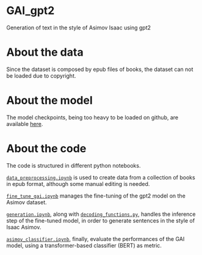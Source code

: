# GAI_gpt2
Generation of text in the style of Asimov Isaac using gpt2

# About the data
Since the dataset is composed by epub files of books, the dataset can not be loaded due to copyright.

# About the model
The model checkpoints, being too heavy to be loaded on github, are available [here](https://drive.google.com/drive/folders/1cwLcoa0xdbkVNu3dZ2jMMqjkh9z37rPt?usp=sharing).

# About the code
The code is structured in different python notebooks.

[`data_preprocessing.ipynb`](data_preprocessing.ipynb) is used to create data from a collection of books in epub format, although some manual editing is needed.

[`fine_tune_gai.ipynb`](fine_tune_gai.ipynb) manages the fine-tuning of the gpt2 model on the Asimov dataset.

[`generation.ipynb`](generation.ipynb), along with [`decoding_functions.py`](utils/decoding_functions.py), handles the inference step of the fine-tuned model, in order to generate sentences in the style of Isaac Asimov.

[`asimov_classifier.ipynb`](asimov_classifier.ipynb), finally, evaluate the performances of the GAI model, using a transformer-based classifier (BERT) as metric.

